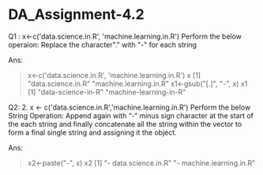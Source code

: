 # DA_Assignment-4.2
Q1 : x<-c('data.science.in.R', 'machine.learning.in.R') Perform the below operaion: Replace the character"." with "-" for each string

Ans: 
> x<-c('data.science.in.R', 'machine.learning.in.R')
> x
[1] "data.science.in.R"     "machine.learning.in.R"
> x1<-gsub("[.]", "-", x)
> x1
[1] "data-science-in-R"     "machine-learning-in-R"

Q2: 2. x <- c('data.science.in.R','machine.learning.in.R')
Perform the below String Operation:
Append again with “-“ minus sign character at the start of the each string and finally concatenate all the
string within the vector to form a final single string and assigning it the object.

Ans: 
> x2<-paste("-", x)
> x2
[1] "- data.science.in.R"     "- machine.learning.in.R"
